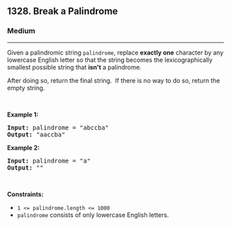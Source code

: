 <h2>1328. Break a Palindrome</h2><h3>Medium</h3><hr><div><p>Given a palindromic string <code>palindrome</code>, replace <strong>exactly one</strong> character by any lowercase English letter so that the string becomes the lexicographically smallest possible string that <strong>isn't</strong> a palindrome.</p>

<p>After doing so, return the final string.&nbsp; If there is no way to do so, return the empty string.</p>

<p>&nbsp;</p>
<p><strong>Example 1:</strong></p>

<pre><strong>Input:</strong> palindrome = "abccba"
<strong>Output:</strong> "aaccba"
</pre>

<p><strong>Example 2:</strong></p>

<pre><strong>Input:</strong> palindrome = "a"
<strong>Output:</strong> ""
</pre>

<p>&nbsp;</p>
<p><strong>Constraints:</strong></p>

<ul>
	<li><code>1 &lt;= palindrome.length &lt;= 1000</code></li>
	<li><code>palindrome</code>&nbsp;consists of only lowercase English letters.</li>
</ul></div>